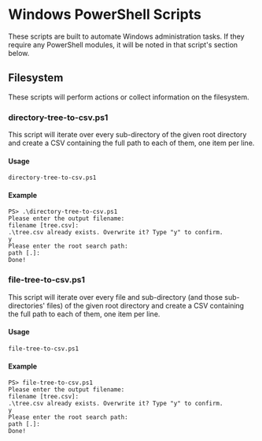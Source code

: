 # Windows PowerShell Scripts

These scripts are built to automate Windows administration tasks. If they require any PowerShell modules, it will be noted in that script's section below.

## Filesystem

These scripts will perform actions or collect information on the filesystem.

### directory-tree-to-csv.ps1

This script will iterate over every sub-directory of the given root directory and create a CSV containing the full path to each of them, one item per line.

#### Usage

```directory-tree-to-csv.ps1```

#### Example

```
PS> .\directory-tree-to-csv.ps1
Please enter the output filename:
filename [tree.csv]:
.\tree.csv already exists. Overwrite it? Type "y" to confirm.
y
Please enter the root search path:
path [.]:
Done!
```

### file-tree-to-csv.ps1

This script will iterate over every file and sub-directory (and those sub-directories' files) of the given root directory and create a CSV containing the full path to each of them, one item per line.

#### Usage

```file-tree-to-csv.ps1```

#### Example

```
PS> file-tree-to-csv.ps1
Please enter the output filename:
filename [tree.csv]:
.\tree.csv already exists. Overwrite it? Type "y" to confirm.
y
Please enter the root search path:
path [.]:
Done!
```